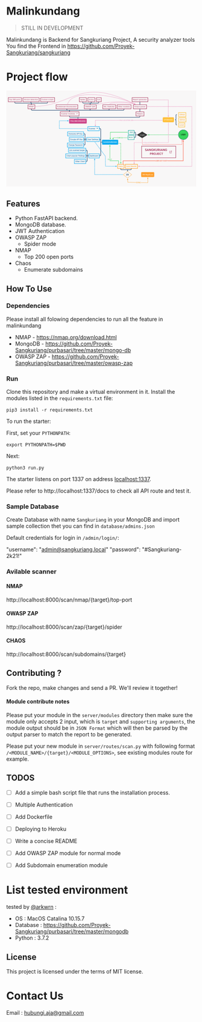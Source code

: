 # Malinkundang

> STILL IN DEVELOPMENT

Malinkundang is Backend for Sangkuriang Project, A security analyzer tools
You find the Frontend in https://github.com/Proyek-Sangkuriang/sangkuriang

# Project flow
![Sangkuriang](flow/Tech-Flowchart.png)

## Features

+ Python FastAPI backend.
+ MongoDB database.
+ JWT Authentication
+ OWASP ZAP
    + Spider mode
+ NMAP
    + Top 200 open ports
+ Chaos
    + Enumerate subdomains

## How To Use

### Dependencies

Please install all folowing dependencies to run all the feature in malinkundang

- NMAP      - https://nmap.org/download.html
- MongoDB   - https://github.com/Proyek-Sangkuriang/purbasari/tree/master/mongo-db
- OWASP ZAP - https://github.com/Proyek-Sangkuriang/purbasari/tree/master/owasp-zap

### Run

Clone this repository and make a virtual environment in it. Install the modules listed in the `requirements.txt` file:

```console
pip3 install -r requirements.txt
```

To run the starter:

First, set your `PYTHONPATH`:

```console
export PYTHONPATH=$PWD
```

Next:

```console
python3 run.py
```

The starter listens on port 1337 on address [localhost:1337](0.0.0.0:1337).

Please refer to http://localhost:1337/docs to check all API route and test it.

### Sample Database

Create Database with name `Sangkuriang` in your MongoDB and import sample collection thet you can find in `database/admins.json`

Default credentials for login in `/admin/login/`:

  "username": "admin@sangkuriang.local"
  "password": "#Sangkuriang-2k21!"

### Avilable scanner
#### NMAP
http://localhost:8000/scan/nmap/{target}/top-port

#### OWASP ZAP
http://localhost:8000/scan/zap/{target}/spider

#### CHAOS
http://localhost:8000/scan/subdomains/{target}

## Contributing ?

Fork the repo, make changes and send a PR. We'll review it together!

#### Module contribute notes

Please put your module in the `server/modules` directory then make sure the module only accepts 2 input, which is `target` and `supporting arguments`, the module output should be in `JSON Format` which will then be parsed by the output parser to match the report to be generated.

Please put your new module in `server/routes/scan.py` with following format `/<MODULE_NAME>/{target}/<MODULE_OPTIONS>`, see existing modules route for example.

## TODOS

- [ ] Add a simple bash script file that runs the installation process.

- [ ] Multiple Authentication

- [ ] Add Dockerfile

- [ ] Deploying to Heroku

- [ ] Write a concise README

- [ ] Add OWASP ZAP module for normal mode

- [ ] Add Subdomain enumeration module

# List tested environment

tested by [@arkwrn](https://github.com/arkwrn) :
- OS       : MacOS Catalina 10.15.7
- Database : https://github.com/Proyek-Sangkuriang/purbasari/tree/master/mongodb
- Python   : 3.7.2

## License

This project is licensed under the terms of MIT license.

# Contact Us

Email : hubungi.aja@gmail.com
